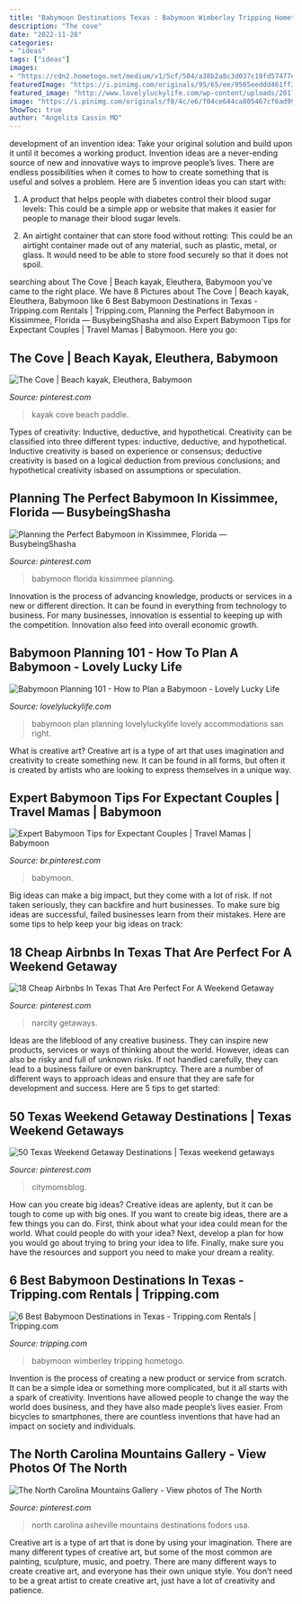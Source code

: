 ```yaml
---
title: "Babymoon Destinations Texas : Babymoon Wimberley Tripping Hometogo"
description: "The cove"
date: "2022-11-28"
categories:
- "ideas"
tags: ["ideas"]
images:
- "https://cdn2.hometogo.net/medium/v1/5cf/504/a38b2a8c3d037c19fd57477d87.jpg"
featuredImage: "https://i.pinimg.com/originals/95/65/ee/9565eeddd461ff305648869540232746.png"
featured_image: "http://www.lovelyluckylife.com/wp-content/uploads/2017/02/Copy-of-babymoon.jpg"
image: "https://i.pinimg.com/originals/f0/4c/e6/f04ce644ca805467cf6ad993b2e4396a.jpg"
ShowToc: true
author: "Angelita Cassin MD"
---
```



development of an invention idea: Take your original solution and build upon it until it becomes a working product.
Invention ideas are a never-ending source of new and innovative ways to improve people’s lives. There are endless possibilities when it comes to how to create something that is useful and solves a problem. Here are 5 invention ideas you can start with:
1) A product that helps people with diabetes control their blood sugar levels: This could be a simple app or website that makes it easier for people to manage their blood sugar levels.

2) An airtight container that can store food without rotting: This could be an airtight container made out of any material, such as plastic, metal, or glass. It would need to be able to store food securely so that it does not spoil.

	

		
searching about The Cove | Beach kayak, Eleuthera, Babymoon you've came to the right place. We have 8 Pictures about The Cove | Beach kayak, Eleuthera, Babymoon like 6 Best Babymoon Destinations in Texas - Tripping.com Rentals | Tripping.com, Planning the Perfect Babymoon in Kissimmee, Florida — BusybeingShasha and also Expert Babymoon Tips for Expectant Couples | Travel Mamas | Babymoon. Here you go:
		
    
## The Cove | Beach Kayak, Eleuthera, Babymoon

<img loading=lazy src="https://i.pinimg.com/originals/b0/70/e1/b070e1df0007db1ce7ea98debbe67513.png" onerror="this.onerror=null;this.src='https://tse2.mm.bing.net/th?id=OIP.GD3-2J7DmDm0x7yXpql11wHaNL&amp;pid=15.1';" alt="The Cove | Beach kayak, Eleuthera, Babymoon">

_Source: pinterest.com_

>kayak cove beach paddle. 

	

Types of creativity: Inductive, deductive, and hypothetical.
Creativity can be classified into three different types: inductive, deductive, and hypothetical. Inductive creativity is based on experience or consensus; deductive creativity is based on a logical deduction from previous conclusions; and hypothetical creativity isbased on assumptions or speculation.

    
## Planning The Perfect Babymoon In Kissimmee, Florida — BusybeingShasha

<img loading=lazy src="https://i.pinimg.com/originals/95/65/ee/9565eeddd461ff305648869540232746.png" onerror="this.onerror=null;this.src='https://tse2.mm.bing.net/th?id=OIP.4Y4QyU-kBf-9kZmd8vRscQHaLG&amp;pid=15.1';" alt="Planning the Perfect Babymoon in Kissimmee, Florida — BusybeingShasha">

_Source: pinterest.com_

>babymoon florida kissimmee planning. 

	

Innovation is the process of advancing knowledge, products or services in a new or different direction. It can be found in everything from technology to business. For many businesses, innovation is essential to keeping up with the competition. Innovation also feed into overall economic growth.

    
## Babymoon Planning 101 - How To Plan A Babymoon - Lovely Lucky Life

<img loading=lazy src="http://www.lovelyluckylife.com/wp-content/uploads/2017/02/Copy-of-babymoon.jpg" onerror="this.onerror=null;this.src='https://tse2.mm.bing.net/th?id=OIP.20QbatNjmQlB-q1Ih7JgNAHaPH&amp;pid=15.1';" alt="Babymoon Planning 101 - How to Plan a Babymoon - Lovely Lucky Life">

_Source: lovelyluckylife.com_

>babymoon plan planning lovelyluckylife lovely accommodations san right. 

	

What is creative art?
Creative art is a type of art that uses imagination and creativity to create something new. It can be found in all forms, but often it is created by artists who are looking to express themselves in a unique way.

    
## Expert Babymoon Tips For Expectant Couples | Travel Mamas | Babymoon

<img loading=lazy src="https://i.pinimg.com/originals/e2/23/5a/e2235a343d36b8428e5d72dc378e8d4d.png" onerror="this.onerror=null;this.src='https://tse1.mm.bing.net/th?id=OIP.g6Ec-ve5XKK7kpkrYSy_ngHaLH&amp;pid=15.1';" alt="Expert Babymoon Tips for Expectant Couples | Travel Mamas | Babymoon">

_Source: br.pinterest.com_

>babymoon. 

	

Big ideas can make a big impact, but they come with a lot of risk. If not taken seriously, they can backfire and hurt businesses. To make sure big ideas are successful, failed businesses learn from their mistakes. Here are some tips to help keep your big ideas on track:

    
## 18 Cheap Airbnbs In Texas That Are Perfect For A Weekend Getaway

<img loading=lazy src="https://i.pinimg.com/originals/f0/4c/e6/f04ce644ca805467cf6ad993b2e4396a.jpg" onerror="this.onerror=null;this.src='https://tse1.mm.bing.net/th?id=OIP.YFTw-RFbF1ImsrtLWxsYeQHaE8&amp;pid=15.1';" alt="18 Cheap Airbnbs In Texas That Are Perfect For A Weekend Getaway">

_Source: pinterest.com_

>narcity getaways. 

	

Ideas are the lifeblood of any creative business. They can inspire new products, services or ways of thinking about the world. However, ideas can also be risky and full of unknown risks. If not handled carefully, they can lead to a business failure or even bankruptcy. There are a number of different ways to approach ideas and ensure that they are safe for development and success. Here are 5 tips to get started:

    
## 50 Texas Weekend Getaway Destinations | Texas Weekend Getaways

<img loading=lazy src="https://i.pinimg.com/originals/1b/ef/0d/1bef0dbe1dab040893e3354585d9b8ec.jpg" onerror="this.onerror=null;this.src='https://tse2.mm.bing.net/th?id=OIP.C6vgdUvMDB_tmzeHlp4QbAHaFj&amp;pid=15.1';" alt="50 Texas Weekend Getaway Destinations | Texas weekend getaways">

_Source: pinterest.com_

>citymomsblog. 

	

How can you create big ideas?
Creative ideas are aplenty, but it can be tough to come up with big ones. If you want to create big ideas, there are a few things you can do. First, think about what your idea could mean for the world. What could people do with your idea? Next, develop a plan for how you would go about trying to bring your idea to life. Finally, make sure you have the resources and support you need to make your dream a reality.

    
## 6 Best Babymoon Destinations In Texas - Tripping.com Rentals | Tripping.com

<img loading=lazy src="https://cdn2.hometogo.net/medium/v1/5cf/504/a38b2a8c3d037c19fd57477d87.jpg" onerror="this.onerror=null;this.src='https://tse1.mm.bing.net/th?id=OIP.Wjo1hktkqlaKVv5XjPH7twHaE8&amp;pid=15.1';" alt="6 Best Babymoon Destinations in Texas - Tripping.com Rentals | Tripping.com">

_Source: tripping.com_

>babymoon wimberley tripping hometogo. 

	

Invention is the process of creating a new product or service from scratch. It can be a simple idea or something more complicated, but it all starts with a spark of creativity. Inventions have allowed people to change the way the world does business, and they have also made people’s lives easier. From bicycles to smartphones, there are countless inventions that have had an impact on society and individuals.

    
## The North Carolina Mountains Gallery - View Photos Of The North

<img loading=lazy src="https://i.pinimg.com/originals/fe/06/38/fe063864a28a238fbb29a0a08265ac6d.jpg" onerror="this.onerror=null;this.src='https://tse1.mm.bing.net/th?id=OIP.650L046W6lc8655J98SvTAHaE6&amp;pid=15.1';" alt="The North Carolina Mountains Gallery - View photos of The North">

_Source: pinterest.com_

>north carolina asheville mountains destinations fodors usa. 

	

Creative art is a type of art that is done by using your imagination. There are many different types of creative art, but some of the most common are painting, sculpture, music, and poetry. There are many different ways to create creative art, and everyone has their own unique style. You don’t need to be a great artist to create creative art, just have a lot of creativity and patience.

